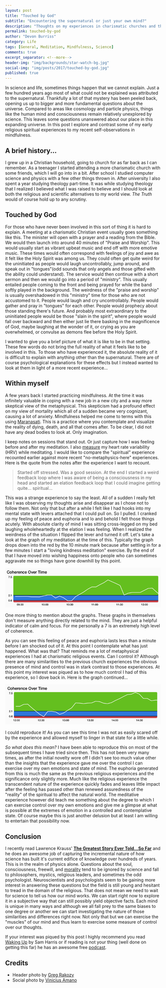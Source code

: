 ```yaml
---
layout: post
title: "Touched by God"
subtitle: "Encountering the supernatural or just your own mind?"
description: "Thoughts on my experiences in charismatic churches and the stillness of my own mind."
permalink: touched-by-god
author: "Devon Burriss"
category: Life
tags: [General, Meditation, Mindfulness, Science]
comments: true
excerpt_separator: <!--more-->
header-img: "img/backgrounds/star-watch-bg.jpg"
social-img: "img/posts/2017/touched-by-god.jpg"
published: true
---
```


In science and life, sometimes things happen that we cannot explain. Just a few hundred years ago most of what could not be explained was attributed to the supernatural. Thankfully a lot of that mystery has been peeled back, opening us up to bigger and more fundamental questions about the universe. Compared to areas like cosmology and particle physics, things like the human mind and consciousness remain relatively unexplored by science. This leaves some questions unanswered about our place in this expanding universe. In this post I explore and contrast some of my early religious spiritual experiences to my recent self-observations in mindfulness.

<!--more-->

## A brief history...

I grew up in a Christian household, going to church for as far back as I can remember. As a teenager I started attending a more charismatic church with some friends, which I will go into in a bit. After school I studied computer science and physics with a few other things thrown in. After university I also spent a year studying theology part-time. It was while studying theology that I realized I believed what I was raised to believe and I should look at both the religious and scientific alternatives to my world view. *The Truth* would of course hold up to any scrutiny.

## Touched by God

For those who have never been involved in this sort of thing it is hard to explain. A meeting at a charismatic Christian event usually goes something like this. The minister will open with a prayer and a reading from the Bible. We would then launch into around 40 minutes of "Praise and Worship". This would usually start as vibrant upbeat music and end off with more emotive music. These times would often correspond with feelings of joy and awe as it felt like the Holy Spirit was among us. They could often get quite weird for the uninitiated as people would laugh uncontrollably, jump around, and speak out in "tongues"(odd sounds that only angels and those gifted with the ability could understand). The service would then continue with a short sermon and then we would go into a period of "ministry". This usually entailed people coming to the front and being prayed for while the band softly played in the background. The weirdness of the "praise and worship" is usually overshadowed in this "ministry" time for those who are not accustomed to it. People would laugh and cry uncontrollably. People would gather and pray in "tongues" for each other. People would prophecy about those standing there's future. And probably most extraordinary to the uninitiated people would be those "slain in the spirit", where people would fall over backward and then either just lie there basking in the magnificence of God, maybe laughing at the wonder of it, or crying as you are overwhelmed, or convulse as demons flee before the Holy Spirit.

I wanted to give you a brief picture of what it is like to be in that setting. These few words do not bring the full reality of what it feels like to be involved in this. To those who have experienced it, the absolute reality of it is difficult to explain with anything other than the supernatural. There are of course psychological explanations for these effects but I instead wanted to look at them in light of a more recent experience...

## Within myself

A few years back I started practicing mindfulness. At the time it was infinitely valuable in coping with a new job in a new city and a way more skeptical view of the metaphysical. This skepticism had a profound effect on my view of mortality which all of a sudden became very cognizant, causing a lot of anxiety. Mindfulness helped me come to terms with this using [Maranasati](https://en.wikipedia.org/wiki/Maranasati). This is a practice where you contemplate and visualize the reality of dying, death, and all that comes after. To be clear, I did not have any dead bodies to look at. Only imagination.

I keep notes on sessions that stand out. Or just capture how I was feeling before and after my meditation. I also [measure](https://www.heartmath.com/science/) my heart rate variability (HRV) while meditating. 
I would like to compare the "spiritual" experience recounted earlier against more recent "no-metaphysics-here" experiences. Here is the quote from the notes after the experience I want to recount.

> Started off stressed. Was a good session. At the end I started a weird feedback loop where I was aware of being a consciousness in my head and started an elation feedback loop that I could imagine getting quite... spiritual...

This was a strange experience to say the least. All of a sudden I really felt like I was observing my thoughts arise and disappear as I chose not to follow them. Not only that but after a while I felt like I had hooks into my mental state with levers attached that I could pull on. So I pulled. I cranked up my feeling of peace and euphoria and lo and behold I felt those things acutely. With absolute clarity of mind I was sitting cross-legged on my bed laughing wholeheartedly at the elation I was feeling. When I realized the weirdness of the situation I flipped the lever and turned it off. Let's take a look at the graph of my meditation at the time of this. Typically the graph drops down into the red by the 10 minute mark because after settling in for a few minutes I start a "loving kindness meditation" exercise. By the end of that I have moved into wishing happiness onto people who can sometimes aggravate me so things have gone downhill by this point.

![Meditation Results 1](/img/posts/2017/meditation-results1.png)

One more thing to mention about the graphs. These graphs in themselves don't measure anything directly related to the mind. They are just a helpful indicator of calm and focus. For me personally a 7 is an extremely high level of coherence.

As you can see this feeling of peace and euphoria lasts less than a minute before I am shocked out of it. At this point I contemplate what has just happened. What was that? That reminds me a lot of metaphysical experiences I had at charismatic religious events. Can I control it? Although there are many similarities to the previous church experiences the obvious presence of mind and control was in stark contrast to those experiences. At this point my interest was piqued as to how much control I had of this experience, so I dove back in. Here is the graph continued...

![Meditation Results 2](/img/posts/2017/meditation-results2.png)

I could reproduce it! As you can see this time I was not as easily scared off by the experience and allowed myself to linger in that state for a little while.

*So what does this mean?* I have been able to reproduce this on most of the subsequent times I have tried since then. This has not been very many times, as after the initial novelty wore off I didn't see too much value other than the insights that the experience gave me over the control I can exercise over my own emotions and state of mind. The euphoria generated from this is much the same as the previous religious experiences and the significance only slightly more. Much like the religious experience the transcendent nature of the experience quickly fades and leaves little impact after the feeling has passed other than renewed assuredness of the "reality" of the spiritual to affect the natural world. The meditative experience however did teach me something about the degree to which I can exercise control over my own emotions and give me a glimpse at what is possible at the extremes of emotion in a controlled and contemplative state. Of course maybe this is just another delusion but at least I am willing to entertain that possibility now.

## Conclusion

I recently read Lawrence Krauss' **[The Greatest Story Ever Told...So Far](http://www.simonandschuster.co.uk/books/The-Greatest-Story-Ever-Told-So-Far/Lawrence-Krauss/9781471158377)** and he does an awesome job of capturing the incremental nature of how science has built it's current edifice of knowledge over hundreds of years. This is in the realm of physics alone. Questions about the soul, consciousness, freewill, and [morality](/moral-behavior-is-rewarded) tend to be ignored by science and fall to philosophers, mystics, religious leaders, and sometimes the odd psychologist. Neuroscientists and psychologists seem to be gaining more interest in answering these questions but the field is still young and hesitant to tread in the domain of the religious. That does not mean we need to wait for science to tell us how our mind works. We can start right now to explore it in a subjective way that can still possibly yield objective facts. Each mind is unique in many ways and although we all fall prey to the same biases to one degree or another we can start investigating the nature of those similarities and differences right now. Not only that but we can exercise the "muscles" of our mind and thus learn to exercise some measure of control over our thoughts.

If your interest was piqued by this post I highly recommend you read [Waking Up](https://www.samharris.org/waking-up) by Sam Harris or if reading is not your thing (well done on getting this far) he has an awesome free [podcast](https://www.samharris.org/podcast).

## Credits

- Header photo by [Greg Rakozy](https://unsplash.com/@grakozy)
- Social photo by [Vinicius Amano](https://unsplash.com/@viniciusamano)